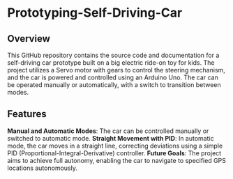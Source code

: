 # Prototyping-Self-Driving-Car
## Overview
This GitHub repository contains the source code and documentation for a self-driving car prototype built on a big electric ride-on toy for kids. The project utilizes a Servo motor with gears to control the steering mechanism, and the car is powered and controlled using an Arduino Uno. The car can be operated manually or automatically, with a switch to transition between modes.

## Features
**Manual and Automatic Modes**: The car can be controlled manually or switched to automatic mode.
**Straight Movement with PID**: In automatic mode, the car moves in a straight line, correcting deviations using a simple PID (Proportional-Integral-Derivative) controller.
**Future Goals**: The project aims to achieve full autonomy, enabling the car to navigate to specified GPS locations autonomously.
